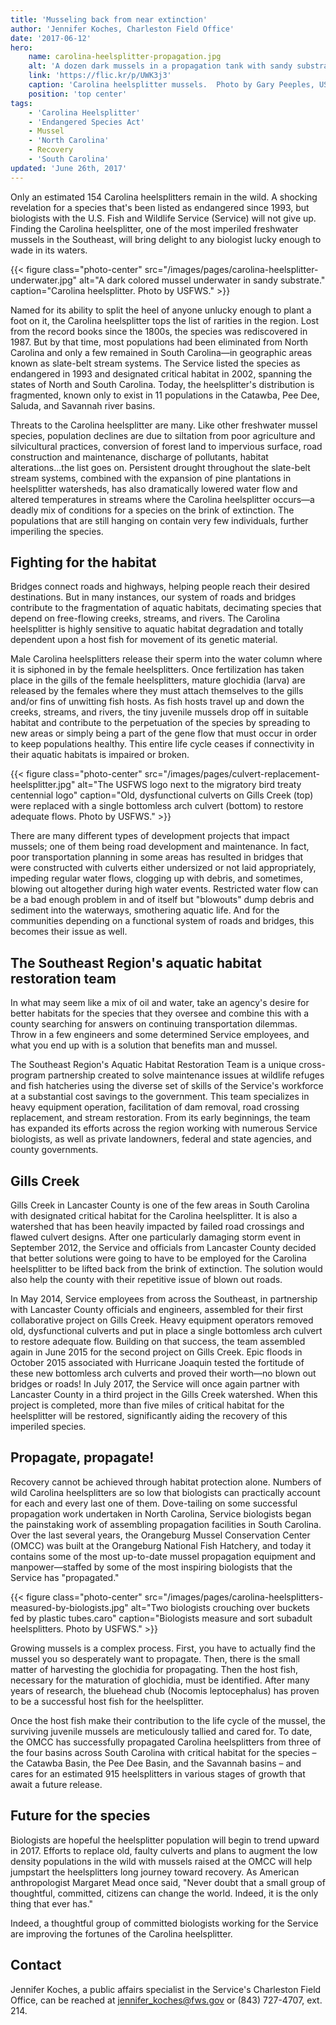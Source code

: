 ```yaml
---
title: 'Musseling back from near extinction'
author: 'Jennifer Koches, Charleston Field Office'
date: '2017-06-12'
hero:
    name: carolina-heelsplitter-propagation.jpg
    alt: 'A dozen dark mussels in a propagation tank with sandy substrate.'
    link: 'https://flic.kr/p/UWK3j3'
    caption: 'Carolina heelsplitter mussels.  Photo by Gary Peeples, USFWS.'
    position: 'top center'
tags:
    - 'Carolina Heelsplitter'
    - 'Endangered Species Act'
    - Mussel
    - 'North Carolina'
    - Recovery
    - 'South Carolina'
updated: 'June 26th, 2017'
---
```


Only an estimated 154 Carolina heelsplitters remain in the wild. A shocking revelation for a species that's been listed as endangered since 1993, but biologists with the U.S. Fish and Wildlife Service (Service) will not give up. Finding the Carolina heelsplitter, one of the most imperiled freshwater mussels in the Southeast, will bring delight to any biologist lucky enough to wade in its waters.

{{< figure class="photo-center" src="/images/pages/carolina-heelsplitter-underwater.jpg" alt="A dark colored mussel underwater in sandy substrate." caption="Carolina heelsplitter. Photo by USFWS." >}}

Named for its ability to split the heel of anyone unlucky enough to plant a foot on it, the Carolina heelsplitter tops the list of rarities in the region. Lost from the record books since the 1800s, the species was rediscovered in 1987. But by that time, most populations had been eliminated from North Carolina and only a few remained in South Carolina—in geographic areas known as slate-belt stream systems. The Service listed the species as endangered in 1993 and designated critical habitat in 2002, spanning the states of North and South Carolina. Today, the heelsplitter's distribution is fragmented, known only to exist in 11 populations in the Catawba, Pee Dee, Saluda, and Savannah river basins.

Threats to the Carolina heelsplitter are many. Like other freshwater mussel species, population declines are due to siltation from poor agriculture and silvicultural practices, conversion of forest land to impervious surface, road construction and maintenance, discharge of pollutants, habitat alterations...the list goes on. Persistent drought throughout the slate-belt stream systems, combined with the expansion of pine plantations in heelsplitter watersheds, has also dramatically lowered water flow and altered temperatures in streams where the Carolina heelsplitter occurs—a deadly mix of conditions for a species on the brink of extinction. The populations that are still hanging on contain very few individuals, further imperiling the species.

## Fighting for the habitat

Bridges connect roads and highways, helping people reach their desired destinations. But in many instances, our system of roads and bridges contribute to the fragmentation of aquatic habitats, decimating species that depend on free-flowing creeks, streams, and rivers. The Carolina heelsplitter is highly sensitive to aquatic habitat degradation and totally dependent upon a host fish for movement of its genetic material.

Male Carolina heelsplitters release their sperm into the water column where it is siphoned in by the female heelsplitters. Once fertilization has taken place in the gills of the female heelsplitters, mature glochidia (larva) are released by the females where they must attach themselves to the gills and/or fins of unwitting fish hosts. As fish hosts travel up and down the creeks, streams, and rivers, the tiny juvenile mussels drop off in suitable habitat and contribute to the perpetuation of the species by spreading to new areas or simply being a part of the gene flow that must occur in order to keep populations healthy. This entire life cycle ceases if connectivity in their aquatic habitats is impaired or broken.

{{< figure class="photo-center" src="/images/pages/culvert-replacement-heelsplitter.jpg" alt="The USFWS logo next to the migratory bird treaty centennial logo" caption="Old, dysfunctional culverts on Gills Creek (top) were replaced with a single bottomless arch culvert (bottom) to restore adequate flows. Photo by USFWS." >}}

There are many different types of development projects that impact mussels; one of them being road development and maintenance. In fact, poor transportation planning in some areas has resulted in bridges that were constructed with culverts either undersized or not laid appropriately, impeding regular water flows, clogging up with debris, and sometimes, blowing out altogether during high water events. Restricted water flow can be a bad enough problem in and of itself but "blowouts" dump debris and sediment into the waterways, smothering aquatic life. And for the communities depending on a functional system of roads and bridges, this becomes their issue as well.

## The Southeast Region's aquatic habitat restoration team

In what may seem like a mix of oil and water, take an agency's desire for better habitats for the species that they oversee and combine this with a county searching for answers on continuing transportation dilemmas. Throw in a few engineers and some determined Service employees, and what you end up with is a solution that benefits man and mussel.

The Southeast Region's Aquatic Habitat Restoration Team is a unique cross-program partnership created to solve maintenance issues at wildlife refuges and fish hatcheries using the diverse set of skills of the Service's workforce at a substantial cost savings to the government. This team specializes in heavy equipment operation, facilitation of dam removal, road crossing replacement, and stream restoration. From its early beginnings, the team has expanded its efforts across the region working with numerous Service biologists, as well as private landowners, federal and state agencies, and county governments.

## Gills Creek

Gills Creek in Lancaster County is one of the few areas in South Carolina with designated critical habitat for the Carolina heelsplitter. It is also a watershed that has been heavily impacted by failed road crossings and flawed culvert designs. After one particularly damaging storm event in September 2012, the Service and officials from Lancaster County decided that better solutions were going to have to be employed for the Carolina heelsplitter to be lifted back from the brink of extinction. The solution would also help the county with their repetitive issue of blown out roads.

In May 2014, Service employees from across the Southeast, in partnership with Lancaster County officials and engineers, assembled for their first collaborative project on Gills Creek. Heavy equipment operators removed old, dysfunctional culverts and put in place a single bottomless arch culvert to restore adequate flow. Building on that success, the team assembled again in June 2015 for the second project on Gills Creek. Epic floods in October 2015 associated with Hurricane Joaquin tested the fortitude of these new bottomless arch culverts and proved their worth—no blown out bridges or roads! In July 2017, the Service will once again partner with Lancaster County in a third project in the Gills Creek watershed. When this project is completed, more than five miles of critical habitat for the heelsplitter will be restored, significantly aiding the recovery of this imperiled species.

## Propagate, propagate!

Recovery cannot be achieved through habitat protection alone. Numbers of wild Carolina heelsplitters are so low that biologists can practically account for each and every last one of them. Dove-tailing on some successful propagation work undertaken in North Carolina, Service biologists began the painstaking work of assembling propagation facilities in South Carolina. Over the last several years, the Orangeburg Mussel Conservation Center (OMCC) was built at the Orangeburg National Fish Hatchery, and today it contains some of the most up-to-date mussel propagation equipment and manpower—staffed by some of the most inspiring biologists that the Service has "propagated."

{{< figure class="photo-center" src="/images/pages/carolina-heelsplitters-measured-by-biologists.jpg" alt="Two biologists crouching over buckets fed by plastic tubes.caro" caption="Biologists measure and sort subadult heelsplitters. Photo by USFWS." >}}

Growing mussels is a complex process. First, you have to actually find the mussel you so desperately want to propagate. Then, there is the small matter of harvesting the glochidia for propagating. Then the host fish, necessary for the maturation of glochidia, must be identified. After many years of research, the bluehead chub (Nocomis leptocephalus) has proven to be a successful host fish for the heelsplitter.

Once the host fish make their contribution to the life cycle of the mussel, the surviving juvenile mussels are meticulously tallied and cared for. To date, the OMCC has successfully propagated Carolina heelsplitters from three of the four basins across South Carolina with critical habitat for the species – the Catawba Basin, the Pee Dee Basin, and the Savannah basins – and cares for an estimated 915 heelsplitters in various stages of growth that await a future release.

## Future for the species

Biologists are hopeful the heelsplitter population will begin to trend upward in 2017. Efforts to replace old, faulty culverts and plans to augment the low density populations in the wild with mussels raised at the OMCC will help jumpstart the heelsplitters long journey toward recovery.
As American anthropologist Margaret Mead once said, "Never doubt that a small group of thoughtful, committed, citizens can change the world. Indeed, it is the only thing that ever has."

Indeed, a thoughtful group of committed biologists working for the Service are improving the fortunes of the Carolina heelsplitter.

## Contact

Jennifer Koches, a public affairs specialist in the Service's Charleston Field Office, can be reached at [jennifer_koches@fws.gov](mailto:jennifer_koches@fws.gov?subject=Musseling+back+from+extinction) or (843) 727-4707, ext. 214.
